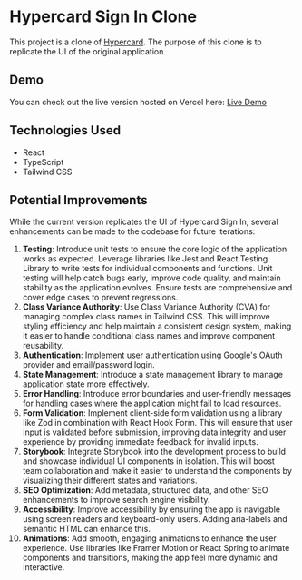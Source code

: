 # Hypercard Sign In Clone

This project is a clone of [Hypercard](https://app.hypercard.com). The purpose of this clone is to replicate the UI of the original application.

## Demo

You can check out the live version hosted on Vercel here: [Live Demo](https://hypercard-puce.vercel.app/)

## Technologies Used

- React
- TypeScript
- Tailwind CSS

## Potential Improvements

While the current version replicates the UI of Hypercard Sign In, several enhancements can be made to the codebase for future iterations:

1. **Testing**: Introduce unit tests to ensure the core logic of the application works as expected. Leverage libraries like Jest and React Testing Library to write tests for individual components and functions. Unit testing will help catch bugs early, improve code quality, and maintain stability as the application evolves. Ensure tests are comprehensive and cover edge cases to prevent regressions.
2. **Class Variance Authority**: Use Class Variance Authority (CVA) for managing complex class names in Tailwind CSS. This will improve styling efficiency and help maintain a consistent design system, making it easier to handle conditional class names and improve component reusability.
3. **Authentication**: Implement user authentication using Google's OAuth provider and email/password login.
4. **State Management**: Introduce a state management library to manage application state more effectively.
5. **Error Handling**: Introduce error boundaries and user-friendly messages for handling cases where the application might fail to load resources.
6. **Form Validation**: Implement client-side form validation using a library like Zod in combination with React Hook Form. This will ensure that user input is validated before submission, improving data integrity and user experience by providing immediate feedback for invalid inputs. 
7. **Storybook**: Integrate Storybook into the development process to build and showcase individual UI components in isolation. This will boost team collaboration and make it easier to understand the components by visualizing their different states and variations.
8. **SEO Optimization**: Add metadata, structured data, and other SEO enhancements to improve search engine visibility.
9. **Accessibility**: Improve accessibility by ensuring the app is navigable using screen readers and keyboard-only users. Adding aria-labels and semantic HTML can enhance this.
10. **Animations**: Add smooth, engaging animations to enhance the user experience. Use libraries like Framer Motion or React Spring to animate components and transitions, making the app feel more dynamic and interactive.

